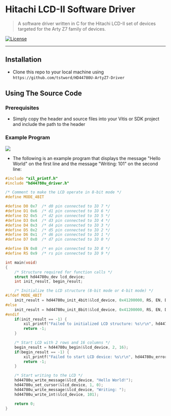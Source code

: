 # Hitachi LCD-II Software Driver

> A software driver written in C for the Hitachi LCD-II set of devices targeted for the Arty Z7 family of devices.

[![License](http://img.shields.io/:license-mit-blue.svg?style=flat-square)](http://badges.mit-license.org)

---
## Installation

- Clone this repo to your local machine using `https://github.com/tstword/HD44780U-ArtyZ7-Driver`

## Using The Source Code

### Prerequisites
- Simply copy the header and source files into your Vitis or SDK project and include the path to the header

### Example Program

<img src="https://drive.google.com/uc?id=1n-HHJz0yQ2-7-PcVBxnbQBA1bHT_3XC1" />

- The following is an example program that displays the message "Hello World" on the first line and the message "Writing: 101" on the second line:

```C
#include "xil_printf.h"
#include "hd44780u_driver.h"

/* Comment to make the LCD operate in 8-bit mode */
#define MODE_4BIT

#define D0 0x7	/* d0 pin connected to IO 7 */
#define D1 0x6	/* d1 pin connected to IO 6 */
#define D2 0x5	/* d2 pin connected to IO 5 */
#define D3 0x4	/* d3 pin connected to IO 4 */
#define D4 0x3	/* d4 pin connected to IO 3 */
#define D5 0x2  /* d5 pin connected to IO 2 */
#define D6 0x1  /* d6 pin connected to IO 1 */
#define D7 0x0  /* d7 pin connected to IO 0 */

#define EN 0x8	/* en pin connected to IO 8 */
#define RS 0x9  /* rs pin connected to IO 9 */

int main(void)
{
    /* Structure required for function calls */
    struct hd44780u_dev lcd_device;
    int init_result, begin_result;

    /* Initialize the LCD structure (8-bit mode or 4-bit mode) */
#ifdef MODE_4BIT
    init_result = hd44780u_init_4bit(&lcd_device, 0x41200000, RS, EN, D4, D5, D6, D7);
#else
    init_result = hd44780u_init_8bit(&lcd_device, 0x41200000, RS, EN, D0, D1, D2, D3, D4, D5, D6, D7);
#endif
    if(init_result == -1) {
        xil_printf("Failed to initialized LCD structure: %s\r\n", hd44780u_error_msg(&lcd_device));
        return -1;
    }

    /* Start LCD with 2 rows and 16 columns */
    begin_result = hd44780u_begin(&lcd_device, 2, 16);
    if(begin_result == -1) {
        xil_printf("Failed to start LCD device: %s\r\n", hd44780u_error_msg(&lcd_device));
        return -1;
    }

    /* Start writing to the LCD */
    hd44780u_write_message(&lcd_device, "Hello World!");
    hd44780u_set_cursor(&lcd_device, 1, 0);
    hd44780u_write_message(&lcd_device, "Writing: ");
    hd44780u_write_int(&lcd_device, 101);

    return 0;
}
```

